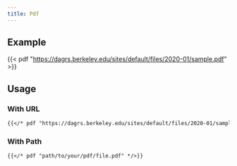 ```yaml
---
title: Pdf
---
```


## Example
{{< pdf "https://dagrs.berkeley.edu/sites/default/files/2020-01/sample.pdf" >}}

## Usage
### With URL
```markdown
{{</* pdf "https://dagrs.berkeley.edu/sites/default/files/2020-01/sample.pdf" */>}}
``` 

### With Path 
```markdown
{{</* pdf "path/to/your/pdf/file.pdf" */>}}
``` 
